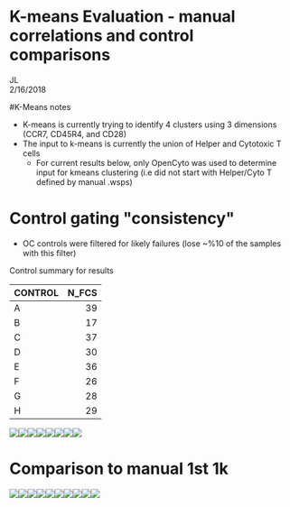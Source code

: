 # K-means Evaluation - manual correlations and control comparisons 
JL  
2/16/2018  

#K-Means notes
- K-means is currently trying to identify 4 clusters using 3 dimensions (CCR7, CD45R4, and CD28)
- The input to k-means is currently the union of Helper and Cytotoxic T cells
  - For current results below, only OpenCyto was used to determine input for kmeans clustering (i.e did not start with Helper/Cyto T defined by manual .wsps)


# Control gating "consistency"

- OC controls were filtered for likely failures (lose ~%10 of the samples with this filter)








Control summary for results


|CONTROL | N_FCS|
|:-------|-----:|
|A       |    39|
|B       |    17|
|C       |    37|
|D       |    30|
|E       |    36|
|F       |    26|
|G       |    28|
|H       |    29|

![](KmeansLSEval_CVs_V6_files/figure-html/unnamed-chunk-4-1.png)<!-- -->![](KmeansLSEval_CVs_V6_files/figure-html/unnamed-chunk-4-2.png)<!-- -->![](KmeansLSEval_CVs_V6_files/figure-html/unnamed-chunk-4-3.png)<!-- -->![](KmeansLSEval_CVs_V6_files/figure-html/unnamed-chunk-4-4.png)<!-- -->![](KmeansLSEval_CVs_V6_files/figure-html/unnamed-chunk-4-5.png)<!-- -->![](KmeansLSEval_CVs_V6_files/figure-html/unnamed-chunk-4-6.png)<!-- -->![](KmeansLSEval_CVs_V6_files/figure-html/unnamed-chunk-4-7.png)<!-- -->![](KmeansLSEval_CVs_V6_files/figure-html/unnamed-chunk-4-8.png)<!-- -->


# Comparison to manual 1st 1k


![](KmeansLSEval_CVs_V6_files/figure-html/unnamed-chunk-5-1.png)<!-- -->![](KmeansLSEval_CVs_V6_files/figure-html/unnamed-chunk-5-2.png)<!-- -->![](KmeansLSEval_CVs_V6_files/figure-html/unnamed-chunk-5-3.png)<!-- -->![](KmeansLSEval_CVs_V6_files/figure-html/unnamed-chunk-5-4.png)<!-- -->![](KmeansLSEval_CVs_V6_files/figure-html/unnamed-chunk-5-5.png)<!-- -->![](KmeansLSEval_CVs_V6_files/figure-html/unnamed-chunk-5-6.png)<!-- -->![](KmeansLSEval_CVs_V6_files/figure-html/unnamed-chunk-5-7.png)<!-- -->![](KmeansLSEval_CVs_V6_files/figure-html/unnamed-chunk-5-8.png)<!-- -->![](KmeansLSEval_CVs_V6_files/figure-html/unnamed-chunk-5-9.png)<!-- -->![](KmeansLSEval_CVs_V6_files/figure-html/unnamed-chunk-5-10.png)<!-- -->

